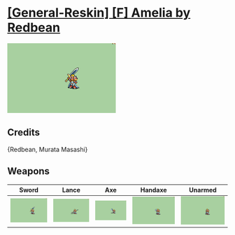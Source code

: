 # [\[General-Reskin\] \[F\] Amelia by Redbean](./)

<img src="./1.%20Sword/Sword_000.png" alt="[General-Reskin] [F] Amelia by Redbean standing" />

## Credits

{Redbean, Murata Masashi}

## Weapons


|Sword |Lance |Axe |Handaxe |Unarmed |
|  :---: | :---: | :---: | :---: | :---: |
| <img alt="Sword animation" src="./1.%20Sword/Sword.gif" /> | <img alt="Lance animation" src="./2.%20Lance/Lance.gif" /> | <img alt="Axe animation" src="./3.%20Axe/Axe.gif" /> | <img alt="Handaxe animation" src="./4.%20Handaxe/Handaxe.gif" /> | <img alt="Unarmed animation" src="./8.%20Unarmed/Unarmed.gif" /> |
